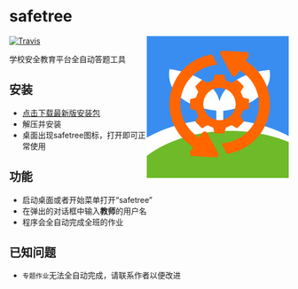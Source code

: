 safetree
====

<img align="right" width="256" height="256" src="build/icons/512x512.png">

[![Travis](https://img.shields.io/travis/gucong3000/safetree.svg)](https://travis-ci.org/gucong3000/safetree)

学校安全教育平台全自动答题工具

## 安装

 - [点击下载最新版安装包](https://ci.appveyor.com/api/projects/gucong3000/safetree/artifacts/setup.zip)
 - 解压并安装
 - 桌面出现safetree图标，打开即可正常使用

## 功能

 - 启动桌面或者开始菜单打开“safetree”
 - 在弹出的对话框中输入**教师**的用户名
 - 程序会全自动完成全班的作业

## 已知问题

 - `专题作业`无法全自动完成，请联系作者以便改进
